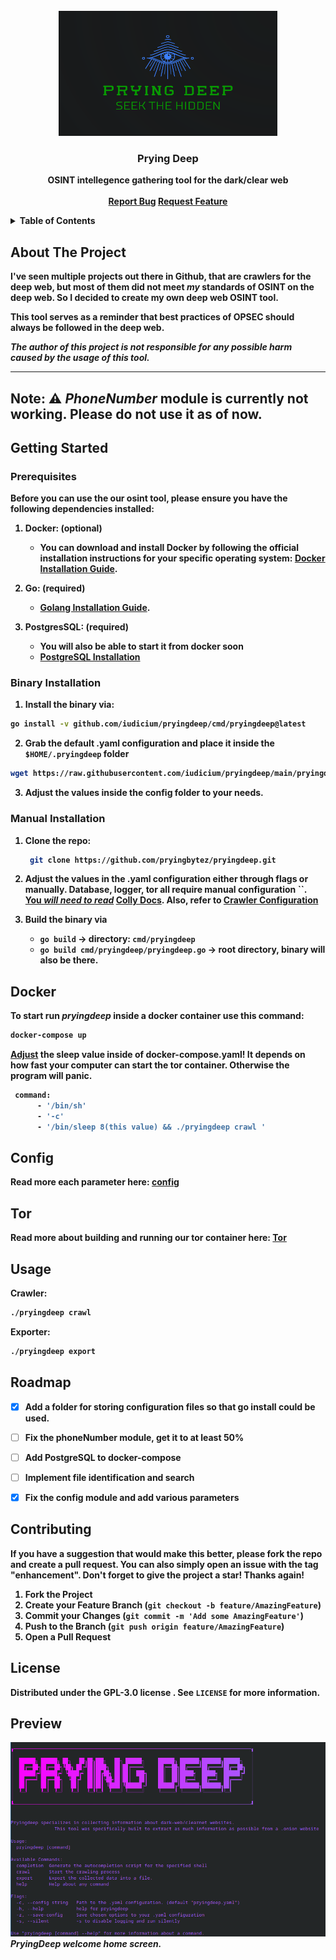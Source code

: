 
<!-- PROJECT LOGO -->
<br />
<div align="center">
  <a href="https://github.com/pryingbytez/pryingdeep/web/static/logo.png">
    <img src="web/static/logo.png" alt="Logo" width="350" height="200">
  </a>

  <h3 align="center">Prying Deep</h3>

  <p align="center">
    <b>OSINT intellegence gathering tool for the dark/clear web
    <br />
    <br />
    <a href="https://github.com/pryingbytez/pryingdeep/issues">Report Bug</a>
    <a href="https://github.com/pryingbytez/pryingdeep/issues">Request Feature</a>
  </p>
</div>



<!-- TABLE OF CONTENTS -->
<details>
  <summary>Table of Contents</summary>
  <ol>
    <li>
      <a href="#about-the-project">About The Project</a>
    </li>
    <li>
      <a href="#getting-started">Getting Started</a>
      <ul>
        <li><a href="#prerequisites">Prerequisites</a></li>
        <li><a href="#manual-installation">Manual Installation</a></li>
        <li><a href="#binary-installation">Binary Installation</a></li>
      </ul>
    </li>
    <li>
      <a href="#docker">Docker</a>
      <ul>
        <li><a href="#tor">Tor</a></li>
      </ul>
    </li>
    <li><a href="#usage">Usage</a></li>
    <li><a href="#roadmap">Roadmap</a></li>
    <li><a href="#contributing">Contributing</a></li>
    <li><a href="#license">License</a></li>
  </ol>
</details>



<!-- ABOUT THE PROJECT -->
## About The Project

I've seen multiple projects out there in Github, that are crawlers for the deep web, but most of them did not meet *my* standards of OSINT on the deep web. So I decided to create my own deep web OSINT tool.


This tool serves as a reminder that best practices of OPSEC should always be followed in the deep web.

*The author of this project is not responsible for any possible harm caused by the usage of this tool.*


---
Note:
 ⚠️ *PhoneNumber* module is currently not working. Please do not use it as of now.
---


<!-- GETTING STARTED -->
## Getting Started


### Prerequisites

Before you can use the our osint tool, please ensure you have the following dependencies installed:

1. **Docker: (optional)**
    - You can download and install Docker by following the official installation instructions for your specific operating system: [Docker Installation Guide](https://docs.docker.com/get-docker/).

2. **Go: (required)**
    - [Golang Installation Guide](https://go.dev/doc/install).
3. **PostgresSQL: (required)**
    - You will also be able to start it from docker soon
    - [PostgreSQL Installation](https://www.postgresql.org/download/)


### Binary Installation

1. Install the binary via:

```sh
go install -v github.com/iudicium/pryingdeep/cmd/pryingdeep@latest
```

2. Grab the default .yaml configuration and place it inside the `$HOME/.pryingdeep` folder
```sh
wget https://raw.githubusercontent.com/iudicium/pryingdeep/main/pryingdeep.yaml
```
3. Adjust the values inside the config folder to your needs.

### Manual Installation

1. Clone the repo: 
   ```sh
    git clone https://github.com/pryingbytez/pryingdeep.git     
   ```

2. Adjust the values in the .yaml configuration either through flags or manually.
   Database, logger, tor all require manual configuration
``. <br>
<u>You *will need to read*</u> [Colly Docs](https://github.com/gocolly/colly/blob/v1.2.0/colly.go). Also, refer to [Crawler Configuration](#crawler-configuration)


3. Build the binary via
   - `go build` -> directory: `cmd/pryingdeep`
   - `go build cmd/pryingdeep/pryingdeep.go` -> root directory, binary will also be there. 

## Docker

To start run *pryingdeep* inside a docker container use this command:
```sh
docker-compose up
```
<u>Adjust</u> the sleep value inside of docker-compose.yaml! It depends on how fast your computer can start the tor container. 
Otherwise the program will panic.
```sh
 command:
      - '/bin/sh'
      - '-c'
      - '/bin/sleep 8(this value) && ./pryingdeep crawl '
```

## Config
Read more each parameter here:
[config](./docs/CONFIG.MD#table-of-contents)


## Tor
Read more about building and running our tor container here:
[Tor](./build/package/tor/README.MD#build)


<!-- USAGE EXAMPLES -->
## Usage

Crawler:
   ```sh
   ./pryingdeep crawl
   ```

Exporter:
 ```sh
 ./pryingdeep export
  ```

<!-- ROADMAP -->
## Roadmap

- [x] Add a folder for storing configuration files so that go install could be used.
- [ ] Fix the phoneNumber module, get it to at least 50%
- [ ] Add PostgreSQL to docker-compose
- [ ] Implement file identification and search
- [x] Fix the config module and add various parameters


<!-- CONTRIBUTING -->
## Contributing


If you have a suggestion that would make this better, please fork the repo and create a pull request. You can also simply open an issue with the tag "enhancement".
Don't forget to give the project a star! Thanks again!

1. Fork the Project
2. Create your Feature Branch (`git checkout -b feature/AmazingFeature`)
3. Commit your Changes (`git commit -m 'Add some AmazingFeature'`)
4. Push to the Branch (`git push origin feature/AmazingFeature`)
5. Open a Pull Request




<!-- LICENSE -->
## License

Distributed under the  GPL-3.0 license . See `LICENSE` for more information.



## Preview

![Preview](./web/static/preview.png)
*PryingDeep welcome home screen.*

